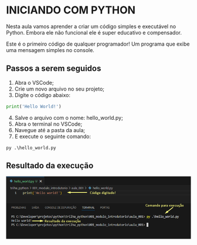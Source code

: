 # INICIANDO COM PYTHON
<p>Nesta aula vamos aprender a criar um código simples e executável no Python. Embora ele não funcional ele é super educativo e compensador.</p>
<p>Este é o primeiro código de qualquer programador! Um programa que exibe uma mensagem simples no console.</p>

## Passos a serem seguidos
1. Abra o VSCode;
2. Crie um novo arquivo no seu projeto;
3. Digite o código abaixo:
```python
print('Hello World!')
```
4. Salve o arquivo com o nome: hello_world.py;
5. Abra o terminal no VSCode;
6. Navegue até a pasta da aula;
7. E execute o seguinte comando:
```terminal
py .\hello_world.py
```

## Resultado da execução
![This is an alt text.](../../images/m01_a01_hw.png "Terminal.")